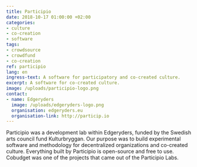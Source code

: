 ```yaml
---
title: Participio
date: 2018-10-17 01:00:00 +02:00
categories:
- culture
- co-creation
- software
tags:
- crowdsource
- crowdfund
- co-creation
ref: participio
lang: en
ingress-text: A software for participatory and co-created culture.
excerpt: A software for co-created culture.
image: /uploads/participio-logo.png
contact:
- name: Edgeryders
  image: /uploads/edgeryders-logo.png
  organisation: edgeryders.eu
  organisation-link: http://particip.io
---
```


Participio was a development lab within Edgeryders, funded by the Swedish arts council fund Kulturbryggan. Our purpose was to build experimental software and methodology for decentralized organizations and co-created culture. Everything built by Participio is open-source and free to use. Cobudget was one of the projects that came out of the Participio Labs.
